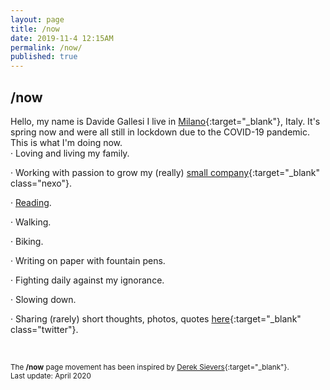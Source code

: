 ```yaml
---
layout: page
title: /now
date: 2019-11-4 12:15AM
permalink: /now/
published: true
---
```


## /now

Hello, my name is Davide Gallesi I live in [Milano](https://en.wikipedia.org/wiki/Milan){:target="_blank"}, Italy. It's spring now and were all still in lockdown due to the COVID-19 pandemic. This is what I'm doing now.
<br>
· Loving and living my family.

· Working with passion to grow my (really) [small company](http://www.nexo.me){:target="_blank" class="nexo"}.

· [Reading](/tsundoku).

· Walking.

· Biking.

· Writing on paper with fountain pens.

· Fighting daily against my ignorance.

· Slowing down.

· Sharing (rarely) short thoughts, photos, quotes [here](https://www.twitter.com/davidegallesi){:target="_blank" class="twitter"}.

<br>

<small>The **/now** page movement has been inspired by [Derek Sievers](https://sivers.org/nowff){:target="_blank"}.
<br>
Last update: April 2020</small>


